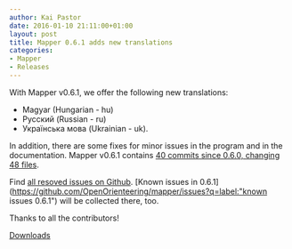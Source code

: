 ```yaml
---
author: Kai Pastor
date: 2016-01-10 21:11:00+01:00
layout: post
title: Mapper 0.6.1 adds new translations
categories:
- Mapper
- Releases
---
```


With Mapper v0.6.1, we offer the following new translations:
- Magyar (Hungarian - hu)
- Русский (Russian - ru)
- Українська мова (Ukrainian - uk).

In addition, there are some fixes for minor issues in the program and in the documentation. Mapper v0.6.1 contains [40 commits since 0.6.0, changing 48 files](https://github.com/OpenOrienteering/mapper/compare/v0.6.0...v0.6.1).

Find [all resoved issues on Github](https://github.com/OpenOrienteering/mapper/issues?q=milestone:v0.6.1+is:closed).
[Known issues in 0.6.1](https://github.com/OpenOrienteering/mapper/issues?q=label:"known issues 0.6.1") will be collected there, too.

Thanks to all the contributors!

<a class="btn btn-primary" href="https://github.com/OpenOrienteering/mapper/releases/tag/v0.6.1">Downloads</a>
